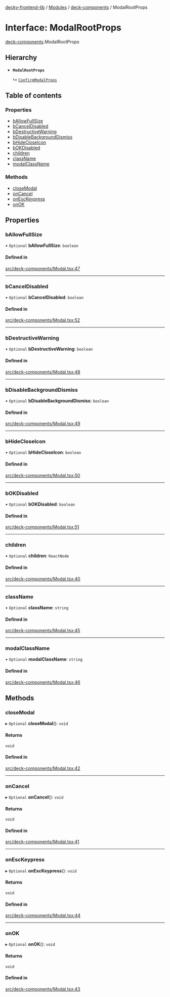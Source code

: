 [decky-frontend-lib](../README.md) / [Modules](../modules.md) / [deck-components](../modules/deck_components.md) / ModalRootProps

# Interface: ModalRootProps

[deck-components](../modules/deck_components.md).ModalRootProps

## Hierarchy

- **`ModalRootProps`**

  ↳ [`ConfirmModalProps`](deck_components.ConfirmModalProps.md)

## Table of contents

### Properties

- [bAllowFullSize](deck_components.ModalRootProps.md#ballowfullsize)
- [bCancelDisabled](deck_components.ModalRootProps.md#bcanceldisabled)
- [bDestructiveWarning](deck_components.ModalRootProps.md#bdestructivewarning)
- [bDisableBackgroundDismiss](deck_components.ModalRootProps.md#bdisablebackgrounddismiss)
- [bHideCloseIcon](deck_components.ModalRootProps.md#bhidecloseicon)
- [bOKDisabled](deck_components.ModalRootProps.md#bokdisabled)
- [children](deck_components.ModalRootProps.md#children)
- [className](deck_components.ModalRootProps.md#classname)
- [modalClassName](deck_components.ModalRootProps.md#modalclassname)

### Methods

- [closeModal](deck_components.ModalRootProps.md#closemodal)
- [onCancel](deck_components.ModalRootProps.md#oncancel)
- [onEscKeypress](deck_components.ModalRootProps.md#onesckeypress)
- [onOK](deck_components.ModalRootProps.md#onok)

## Properties

### bAllowFullSize

• `Optional` **bAllowFullSize**: `boolean`

#### Defined in

[src/deck-components/Modal.tsx:47](https://github.com/SteamDeckHomebrew/decky-frontend-lib/blob/33dd4e5/src/deck-components/Modal.tsx#L47)

___

### bCancelDisabled

• `Optional` **bCancelDisabled**: `boolean`

#### Defined in

[src/deck-components/Modal.tsx:52](https://github.com/SteamDeckHomebrew/decky-frontend-lib/blob/33dd4e5/src/deck-components/Modal.tsx#L52)

___

### bDestructiveWarning

• `Optional` **bDestructiveWarning**: `boolean`

#### Defined in

[src/deck-components/Modal.tsx:48](https://github.com/SteamDeckHomebrew/decky-frontend-lib/blob/33dd4e5/src/deck-components/Modal.tsx#L48)

___

### bDisableBackgroundDismiss

• `Optional` **bDisableBackgroundDismiss**: `boolean`

#### Defined in

[src/deck-components/Modal.tsx:49](https://github.com/SteamDeckHomebrew/decky-frontend-lib/blob/33dd4e5/src/deck-components/Modal.tsx#L49)

___

### bHideCloseIcon

• `Optional` **bHideCloseIcon**: `boolean`

#### Defined in

[src/deck-components/Modal.tsx:50](https://github.com/SteamDeckHomebrew/decky-frontend-lib/blob/33dd4e5/src/deck-components/Modal.tsx#L50)

___

### bOKDisabled

• `Optional` **bOKDisabled**: `boolean`

#### Defined in

[src/deck-components/Modal.tsx:51](https://github.com/SteamDeckHomebrew/decky-frontend-lib/blob/33dd4e5/src/deck-components/Modal.tsx#L51)

___

### children

• `Optional` **children**: `ReactNode`

#### Defined in

[src/deck-components/Modal.tsx:40](https://github.com/SteamDeckHomebrew/decky-frontend-lib/blob/33dd4e5/src/deck-components/Modal.tsx#L40)

___

### className

• `Optional` **className**: `string`

#### Defined in

[src/deck-components/Modal.tsx:45](https://github.com/SteamDeckHomebrew/decky-frontend-lib/blob/33dd4e5/src/deck-components/Modal.tsx#L45)

___

### modalClassName

• `Optional` **modalClassName**: `string`

#### Defined in

[src/deck-components/Modal.tsx:46](https://github.com/SteamDeckHomebrew/decky-frontend-lib/blob/33dd4e5/src/deck-components/Modal.tsx#L46)

## Methods

### closeModal

▸ `Optional` **closeModal**(): `void`

#### Returns

`void`

#### Defined in

[src/deck-components/Modal.tsx:42](https://github.com/SteamDeckHomebrew/decky-frontend-lib/blob/33dd4e5/src/deck-components/Modal.tsx#L42)

___

### onCancel

▸ `Optional` **onCancel**(): `void`

#### Returns

`void`

#### Defined in

[src/deck-components/Modal.tsx:41](https://github.com/SteamDeckHomebrew/decky-frontend-lib/blob/33dd4e5/src/deck-components/Modal.tsx#L41)

___

### onEscKeypress

▸ `Optional` **onEscKeypress**(): `void`

#### Returns

`void`

#### Defined in

[src/deck-components/Modal.tsx:44](https://github.com/SteamDeckHomebrew/decky-frontend-lib/blob/33dd4e5/src/deck-components/Modal.tsx#L44)

___

### onOK

▸ `Optional` **onOK**(): `void`

#### Returns

`void`

#### Defined in

[src/deck-components/Modal.tsx:43](https://github.com/SteamDeckHomebrew/decky-frontend-lib/blob/33dd4e5/src/deck-components/Modal.tsx#L43)
